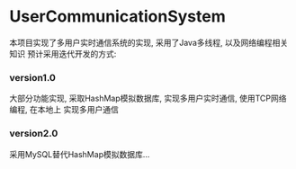 # UserCommunicationSystem
本项目实现了多用户实时通信系统的实现, 采用了Java多线程, 以及网络编程相关知识
预计采用迭代开发的方式:
### version1.0
大部分功能实现, 采取HashMap模拟数据库, 实现多用户实时通信, 使用TCP网络编程, 在本地上
实现多用户通信

### version2.0
采用MySQL替代HashMap模拟数据库...